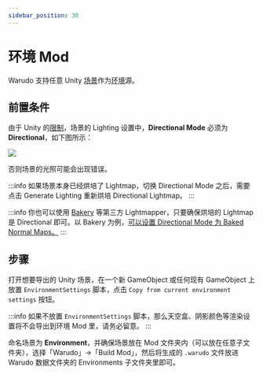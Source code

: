 ```yaml
---
sidebar_position: 30
---
```


# 环境 Mod

Warudo 支持任意 Unity [场景](https://docs.unity3d.com/Manual/CreatingScenes.html)作为[环境](https://tira.gitbook.io/warudo/assets/environment)源。

## 前置条件

由于 Unity 的[限制](https://docs.unity3d.com/Manual/LightmappingDirectional.html)，场景的 Lighting 设置中，**Directional Mode** 必须为 **Directional**，如下图所示：

![](pathname:///doc-img/en-environment-mod-1.webp)

否则场景的光照可能会出现错误。

:::info
如果场景本身已经烘培了 Lightmap，切换 Directional Mode 之后，需要点击 Generate Lighting 重新烘培 Directional Lightmap。
:::

:::info
你也可以使用 [Bakery](https://assetstore.unity.com/packages/tools/level-design/bakery-gpu-lightmapper-122218) 等第三方 Lightmapper，只要确保烘培的 Lightmap 是 Directional 即可。以 Bakery 为例，[可以设置 Directional Mode 为 Baked Normal Maps。](https://geom.io/bakery/wiki/index.php?title=Manual#Directional\_mode)
:::

## 步骤

打开想要导出的 Unity 场景，在一个新 GameObject 或任何现有 GameObject 上放置 `EnvironmentSettings` 脚本，点击 `Copy from current environment settings` 按钮。

:::info
如果不放置 `EnvironmentSettings` 脚本，那么天空盒、阴影颜色等渲染设置将不会导出到环境 Mod 里，请务必留意。
:::

命名场景为 **Environment**，并确保场景放在 Mod 文件夹内（可以放在任意子文件夹），选择「Warudo」->「Build Mod」，然后将生成的 `.warudo` 文件放进 Warudo 数据文件夹的 Environments 子文件夹里即可。
